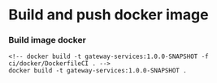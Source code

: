 # Build and push docker image
### Build image docker
    <!-- docker build -t gateway-services:1.0.0-SNAPSHOT -f ci/docker/DockerfileCI . -->
    docker build -t gateway-services:1.0.0-SNAPSHOT .